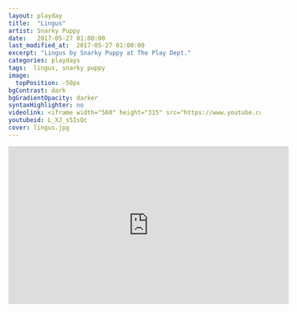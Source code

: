 ```yaml
---
layout: playday
title:  "Lingus"
artist: Snarky Puppy
date:   2017-05-27 01:00:00
last_modified_at:  2017-05-27 01:00:00
excerpt: "Lingus by Snarky Puppy at The Play Dept."
categories: playdays
tags:  lingus, snarky puppy
image:
  topPosition: -50px
bgContrast: dark
bgGradientOpacity: darker
syntaxHighlighter: no
videolink: <iframe width="560" height="315" src="https://www.youtube.com/embed/L_XJ_s5IsQc?rel=0&amp;showinfo=0" frameborder="0" allowfullscreen></iframe>
youtubeid: L_XJ_s5IsQc
cover: lingus.jpg
---
```


<iframe width="560" height="315" src="https://www.youtube.com/embed/L_XJ_s5IsQc?rel=0&amp;showinfo=0" frameborder="0" allowfullscreen></iframe>
